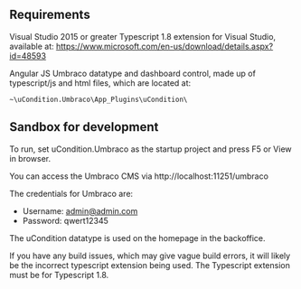 ## Requirements

Visual Studio 2015 or greater
Typescript 1.8 extension for Visual Studio, available at: https://www.microsoft.com/en-us/download/details.aspx?id=48593

Angular JS Umbraco datatype and dashboard control, made up of typescript/js and html files, which are located at:
```
~\uCondition.Umbraco\App_Plugins\uCondition\
```

## Sandbox for development

To run, set uCondition.Umbraco as the startup project and press F5 or View in browser.

You can access the Umbraco CMS via http://localhost:11251/umbraco

The credentials for Umbraco are:
- Username: admin@admin.com
- Password: qwert12345

The uCondition datatype is used on the homepage in the backoffice.

If you have any build issues, which may give vague build errors, it will likely be the incorrect typescript extension being used. The Typescript extension must be for Typescript 1.8.